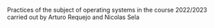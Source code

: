 Practices of the subject of operating systems in the course 2022/2023 carried out by Arturo Requejo and Nicolas Sela
